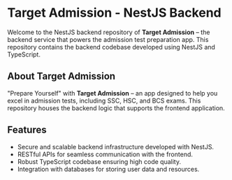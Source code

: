 # Target Admission - NestJS Backend

Welcome to the NestJS backend repository of **Target Admission** – the backend service that powers the admission test preparation app. This repository contains the backend codebase developed using NestJS and TypeScript.

## About Target Admission

"Prepare Yourself" with **Target Admission** – an app designed to help you excel in admission tests, including SSC, HSC, and BCS exams. This repository houses the backend logic that supports the frontend application.

## Features

- Secure and scalable backend infrastructure developed with NestJS.
- RESTful APIs for seamless communication with the frontend.
- Robust TypeScript codebase ensuring high code quality.
- Integration with databases for storing user data and resources.
